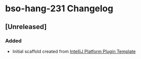 <!-- Keep a Changelog guide -> https://keepachangelog.com -->

# bso-hang-231 Changelog

## [Unreleased]
### Added
- Initial scaffold created from [IntelliJ Platform Plugin Template](https://github.com/JetBrains/intellij-platform-plugin-template)
